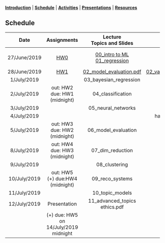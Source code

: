 [**Introduction**](https://melaniefp.github.io/intro_to_ML_DSC6135/) | [**Schedule**](schedule.html) | [**Activities**](activities.html) | [**Presentations**](papers/presentations.html) | [**Resources**](references.html)

## Schedule

|  **Date** | **Assignments** | **Lecture<br/>Topics and Slides** | **Practicals** | **Supplemental,<br/> Readings and Demos** |
| :---: | :---: | :---: | :---: | :---: |
|  27/June/2019 | [HW0](hw/hw0.md) | [00_intro to ML](slides/00_intro_slides.pdf) [01_regression](slides/01_regression.pdf) |  | [intro_numpy.ipynb](supplementary/intro_numpy.ipynb)<br/> [00_review_notes.pdf](slides/00_review_notes.pdf)<br/> Section 2.3 of ESL Book |
|  28/June/2019 | [HW1](hw/hw1.md) | [02_model_evaluation.pdf](slides/02_model_evaluation.pdf)  |  [02_variance_reduction.ipynb](supplementary/02_practical_variance_reduction_and_likelihood.ipynb) | Chap.3 Bishop Book |
|  1/July/2019 |  | 03_bayesian_regression | [ideathon](https://docs.google.com/document/d/18zX8fHoosjsIoUFmhmZ9GdhB6ZjSFNqCyILRMtCCP4E/edit?usp=sharing)  | Chap.3 Bishop Book |
|  2/July/2019 | out: HW2<br/> due: HW1 (midnight) | 04_classification |  | Section 4.1, 4.3 of Bishop Book |
|  3/July/2019 |  | 05_neural_networks |  | |
|  4/July/2019 |  | | hackathon (6-10pm)  |  |
|  5/July/2019 | out: HW3<br/> due: HW2 (midnight) | 06_model_evaluation |  |  |
|  8/July/2019 | out: HW4<br/> due: HW3 (midnight) | 07_dim_reduction |  |  |
|  9/July/2019 |  | 08_clustering |  |  |
|  10/July/2019 | out: HW5<br/> (+) due:HW4 (midnight) | 09_reco_systems |  |  |
|  11/July/2019 |  | 10_topic_models |  |  |
|  12/July/2019 | Presentation | 11_advanced_topics <br/> ethics.pdf | [presentations](papers/presentations.html) | <https://learngitbranching.js.org/> |
|   | (+) due: HW5 on 14/July/2019 midnight |  |  |  |

